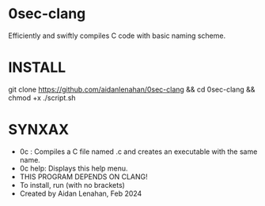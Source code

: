 # 0sec-clang
Efficiently and swiftly compiles C code with basic naming scheme.

# INSTALL
git clone https://github.com/aidanlenahan/0sec-clang && cd 0sec-clang && chmod +x ./script.sh







# SYNXAX
- 0c <filename>: Compiles a C file named <filename>.c and creates an executable with the same name.
- 0c help: Displays this help menu.
- THIS PROGRAM DEPENDS ON CLANG!
- To install, run <apt install clang> (with no brackets)
- Created by Aidan Lenahan, Feb 2024
